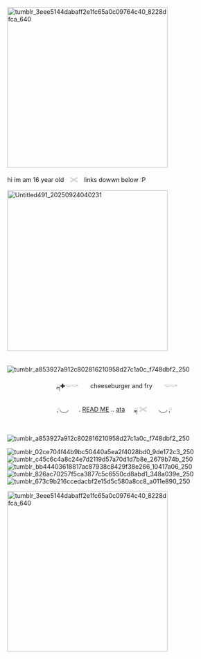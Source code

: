 <img width="370" height="370" alt="tumblr_3eee5144dabaff2e1fc65a0c09764c40_8228dfca_640" src="https://github.com/user-attachments/assets/bb3fb7c0-a6cf-4975-b90b-0b7f06f5f938" />

hi im am 16 year old ⠀𓏵⠀ links dowwn below :P
                
<img width="370" height="370" alt="Untitled491_20250924040231" src="https://github.com/user-attachments/assets/fe17755e-a678-4e84-90e7-5e725f056915" />

　⠀　⠀　⠀　⠀![tumblr_a853927a912c802816210958d27c1a0c_f748dbf2_250](https://github.com/user-attachments/assets/4366f7c0-d180-406e-a839-746739644b22)


　⠀　⠀　⠀　⠀　 ྐ✚𓎟𓎡　　cheeseburger and fry　　𓎟𓎡
  
　⠀　⠀　⠀　⠀　 ༙◟ ͜ ◞　⠀. [READ ME](https://docs.google.com/document/d/1MQu1Ryz4iK3uSaoXaiXlzQttN0FPDRFG5SzQdj6PJ10/edit?usp=sharing) ..  [ata](https://meateaters.atabook.org/) 　  ྐ 𓏵　　◟ ͜ ◞ ༙

　⠀　⠀　⠀　⠀![tumblr_a853927a912c802816210958d27c1a0c_f748dbf2_250](https://github.com/user-attachments/assets/0cb416dd-5f7f-41a3-bec7-e2f60e1e8b62)

                         
 ![tumblr_02ce704f44b9bc50440a5ea2f4028bd0_9de172c3_250](https://github.com/user-attachments/assets/a15df2b3-b7ae-48fe-842c-24738dda5814)![tumblr_c45c6c4a8c24e7d2119d57a70d1d7b8e_2679b74b_250](https://github.com/user-attachments/assets/9c051a3b-f2d7-466a-a555-87c2b952da57)![tumblr_bb44403618817ac87938c8429f38e266_10417a06_250](https://github.com/user-attachments/assets/73b6606d-b76e-47f9-a699-def82e87d4c4)![tumblr_826ac70257f5ca3877c5c6550cd8abd1_348a039e_250](https://github.com/user-attachments/assets/aea978f6-c939-4769-a68f-9e2c16778b5c)![tumblr_673c9b216ccedacbf2e15d5c580a8cc8_a011e890_250](https://github.com/user-attachments/assets/9a242d17-fc91-4983-8d69-635b0fb086e6)

 <img width="370" height="370" alt="tumblr_3eee5144dabaff2e1fc65a0c09764c40_8228dfca_640" src="https://github.com/user-attachments/assets/bb3fb7c0-a6cf-4975-b90b-0b7f06f5f938" />




<!--
**meateaterrs/meateaterrs** is a ✨ _special_ ✨ repository because its `README.md` (this file) appears on your GitHub profile.

Here are some ideas to get you started:

- 🔭 I’m currently working on ...
- 🌱 I’m currently learning ...
- 👯 I’m looking to collaborate on ...
- 🤔 I’m looking for help with ...
- 💬 Ask me about ...
- 📫 How to reach me: ...
- 😄 Pronouns: ...
- ⚡ Fun fact: ...
-->
